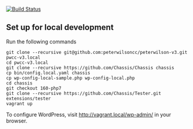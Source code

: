 [![Build Status](https://travis-ci.org/peterwilsoncc/peterwilson-v3.svg?branch=master)](https://travis-ci.org/peterwilsoncc/peterwilson-v3)

## Set up for local development

Run the following commands

	git clone --recursive git@github.com:peterwilsoncc/peterwilson-v3.git pwcc-v3.local
	cd pwcc-v3.local
	git clone --recursive https://github.com/Chassis/Chassis chassis
	cp bin/config.local.yaml chassis
	cp wp-config-local-sample.php wp-config-local.php
	cd chassis
	git checkout 160-php7
	git clone --recursive https://github.com/Chassis/Tester.git extensions/tester
	vagrant up

To configure WordPress, visit http://vagrant.local/wp-admin/ in your browser.
